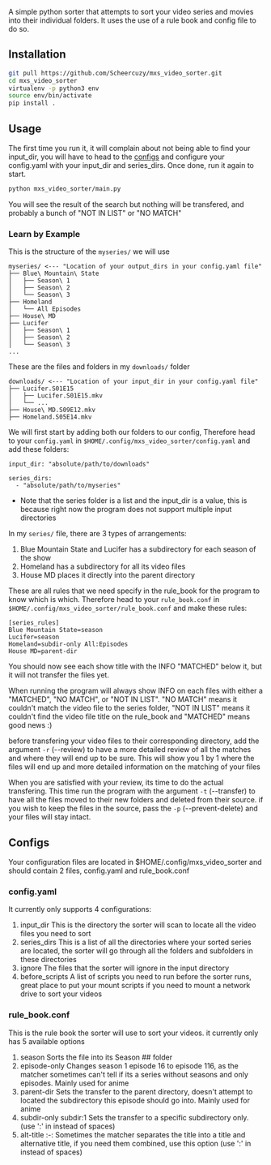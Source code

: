 A simple python sorter that attempts to sort your video series and movies into their individual folders. It uses the use of a rule book and config file to do so.

## Installation

```bash
git pull https://github.com/Scheercuzy/mxs_video_sorter.git
cd mxs_video_sorter
virtualenv -p python3 env
source env/bin/activate
pip install .
```

## Usage

The first time you run it, it will complain about not being able to find your input_dir, you will have to head to the [configs](#configs) and configure your config.yaml with your input_dir and series_dirs.
Once done, run it again to start.
```bash
python mxs_video_sorter/main.py
```
You will see the result of the search but nothing will be transfered, and probably a bunch of "NOT IN LIST" or "NO MATCH"

### Learn by Example
This is the structure of the `myseries/` we will use
```
myseries/ <--- "Location of your output_dirs in your config.yaml file"
├── Blue\ Mountain\ State
│   ├── Season\ 1
│   ├── Season\ 2
│   └── Season\ 3
├── Homeland
│   └── All Episodes
├── House\ MD
├── Lucifer
│   ├── Season\ 1
│   ├── Season\ 2
│   └── Season\ 3
...
```
These are the files and folders in my `downloads/` folder
```
downloads/ <--- "Location of your input_dir in your config.yaml file"
├── Lucifer.S01E15
│   ├── Lucifer.S01E15.mkv
│   └── ...
├── House\ MD.S09E12.mkv
├── Homeland.S05E14.mkv
```
We will first start by adding both our folders to our config, Therefore head to your `config.yaml` in `$HOME/.config/mxs_video_sorter/config.yaml` and add these folders:
```
input_dir: "absolute/path/to/downloads"

series_dirs:
  - "absolute/path/to/myseries"
```
- Note that the series folder is a list and the input_dir is a value, this is because right now the program does not support multiple input directories

In my `series/` file, there are 3 types of arrangements:
1. Blue Mountain State and Lucifer has a subdirectory for each season of the show
2. Homeland has a subdirectory for all its video files
3. House MD places it directly into the parent directory

These are all rules that we need specify in the rule_book for the program to know which is which. Therefore head to your `rule_book.conf` in `$HOME/.config/mxs_video_sorter/rule_book.conf` and make these rules:
```
[series_rules]
Blue Mountain State=season
Lucifer=season
Homeland=subdir-only All:Episodes
House MD=parent-dir
```
You should now see each show title with the INFO "MATCHED" below it, but it will not transfer the files yet.

When running the program will always show INFO on each files with either a "MATCHED", "NO MATCH", or "NOT IN LIST". "NO MATCH" means it couldn't match the video file to the series folder, "NOT IN LIST" means it couldn't find the video file title on the rule_book and "MATCHED" means good news :)

before transfering your video files to their corresponding directory, add the argument `-r` (--review) to have a more detailed review of all the matches and where they will end up to be sure. This will show you 1 by 1 where the files will end up and more detailed information on the matching of your files

When you are satisfied with your review, its time to do the actual transfering. This time run the program with the argument `-t` (--transfer) to have all the files moved to their new folders and deleted from their source. if you wish to keep the files in the source, pass the `-p` (--prevent-delete) and your files will stay intact.

## Configs

Your configuration files are located in $HOME/.config/mxs_video_sorter and should contain 2 files, config.yaml and rule_book.conf

### config.yaml
It currently only supports 4 configurations:
1. input_dir
   This is the directory the sorter will scan to locate all the video files you need to sort
2. series_dirs
   This is a list of all the directories where your sorted series are located, the sorter will go through all the folders and subfolders in these directories
3. ignore
   The files that the sorter will ignore in the input directory
4. before_scripts
   A list of scripts you need to run before the sorter runs, great place to put your mount scripts if you need to mount a network drive to sort your videos

### rule_book.conf
This is the rule book the sorter will use to sort your videos. it currently only has 5 available options
1. season
   Sorts the file into its Season ## folder
2. episode-only
   Changes season 1 episode 16 to episode 116, as the matcher sometimes can't tell if its a series without seasons and only episodes. Mainly used for anime
3. parent-dir
   Sets the transfer to the parent directory, doesn't attempt to located the subdirectory this episode should go into. Mainly used for anime
4. subdir-only subdir:1
   Sets the transfer to a specific subdirectory only. (use ':' in instead of spaces)
5. alt-title :-:
   Sometimes the matcher separates the title into a title and alternative title, if you need them combined, use this option (use ':' in instead of spaces)
